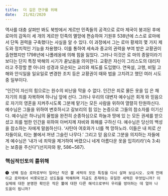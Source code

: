 ```yaml
---
title:  더 깊은 연구를 위해
date:   21/02/2020
---
```


역사를 대충 살펴만 봐도 북방에서 게르만 민족들의 공격으로 로마 제국이 붕괴된
후에 로마의 감독이 세 개의 게르만 민족의 멸망에 편승하여 기원후 538년에 스스로
로마에서 단독 권력을 구축했다는 사실을 알 수 있다. 이 과정에서 그는 로마 황제의
몇 가지 제도와 정치적인 기능을 차용했다. 이를 통하여 세속과 종교의 권력을 부여
받은 교황권이 출현했지만 1798년에 나폴레옹에 의해 힘을 잃었다. 그러나 이것은 로
마의 종말이라기보다는 단지 특정 박해의 시기가 끝났음을 의미한다. 교황은 자신이
그리스도의 대리자라고 주장할 뿐 아니라 성경과 모순되는 교리와 제도를 도입했다.
연옥설, 고행, 비밀 고해와 안식일을 일요일로 변경한 조치 등은 교황권이 때와 법을
고치려고 했던 여러 시도 중 일부이다.

“인간이 자신의 힘으로는 원수의 비난을 막을 수 없다. 인간은 죄로 물든 옷을 입
은 채 자기의 죄를 자복하며 하나님 앞에 선다. 그러나 우리의 대변자 예수님은 회개
와 믿음으로 자기의 영혼을 지켜주시도록 그분께 맡기는 모든 사람을 위하여 열렬히
탄원하신다. 예수님은 그들을 위하여 변호하시고 갈보리의 힘 있는 논증으로 그들의
참소자를 이기신다. 예수님은 하나님의 율법을 완전히 순종하심으로 하늘과 땅에 있
는 모든 권세를 받으셨고 죄를 범한 인간을 위하여 아버지께 자비와 화해를 구하신
다. 예수님은 당신의 백성을 참소하는 자에게 말씀하신다. ‘사탄아 여호와가 너를 책
망하노라. 이들은 내 피로 산 자들이요, 타는 불에서 꺼낸 그슬린 나무다.’ 그리고 믿
음으로 그분을 의지하는 자들에게 예수님은 ‘내가 네 죄악을 제거하여 버렸으니 네게
아름다운 옷을 입히리라’(슥 3:4)는 보증을 주신다”(선지자와 왕, 586~587).

### 핵심적인토의 를위해

`➊ 넷째 짐승 로마로부터 일어난 작은 뿔 세력의 모든 특징을 다시 살펴
보십시오. 오래 전에 이교 로마에서 비롯되었고 성도들을 박해하며
지금도 존재하는 유일한 세력은 무엇입니까? 이 실체에 대한 분명한
확인은 작은 뿔에 대한 다른 해석으로부터 우리를 방어하는 데 얼마
나 도움이 됩니까?`